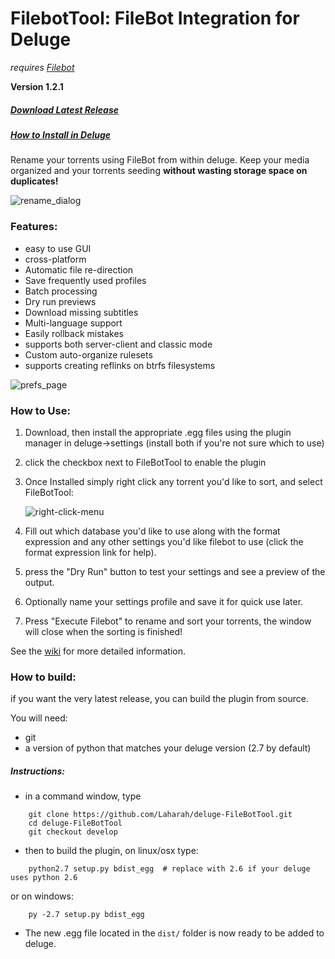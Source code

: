 # FilebotTool: FileBot Integration for Deluge
*requires [Filebot](http://www.filebot.net/)*

**Version 1.2.1**

##### [Download Latest Release](https://github.com/Laharah/deluge-FilebotTool/releases/latest)

##### [How to Install in Deluge](https://github.com/Laharah/deluge-FileBotTool/wiki)


Rename your torrents using FileBot from within deluge. Keep your media organized and
your torrents seeding **without wasting storage space on duplicates!**

![rename_dialog](http://i.imgur.com/pfc14Rs.png)

### Features:
- easy to use GUI
- cross-platform
- Automatic file re-direction
- Save frequently used profiles
- Batch processing
- Dry run previews
- Download missing subtitles
- Multi-language support
- Easily rollback mistakes
- supports both server-client and classic mode
- Custom auto-organize rulesets
- supports creating reflinks on btrfs filesystems


![prefs_page](http://i.imgur.com/Dr22k0a.png)

### How to Use:
1. Download, then install the appropriate .egg files using the plugin manager in deluge->settings
 (install both if you're not sure which to use)

2. click the checkbox next to FileBotTool to enable the plugin

2. Once Installed simply right click any torrent you'd like to sort, and select FileBotTool:

    ![right-click-menu](http://i.imgur.com/mVfmfnr.png)

3. Fill out which database you'd like to use along with the format expression and any other settings
you'd like filebot to use (click the format expression link for help).

4. press the "Dry Run" button to test your settings and see a preview of the output.

5. Optionally name your settings profile and save it for quick use later.

6. Press "Execute Filebot" to rename and sort your torrents, the window will close when the
 sorting is finished!

See the [wiki](https://github.com/Laharah/deluge-FileBotTool/wiki) for more detailed information.

### How to build:
if you want the very latest release, you can build the plugin from source.

You will need:
- git
- a version of python that matches your deluge version (2.7 by default)

##### Instructions:
- in a command window, type
```
    git clone https://github.com/Laharah/deluge-FileBotTool.git
    cd deluge-FileBotTool
    git checkout develop
```

- then to build the plugin, on linux/osx type:
```
    python2.7 setup.py bdist_egg  # replace with 2.6 if your deluge uses python 2.6
```
   or on windows:
```
    py -2.7 setup.py bdist_egg
```
- The new .egg file located in the `dist/` folder is now ready to be added to deluge.
